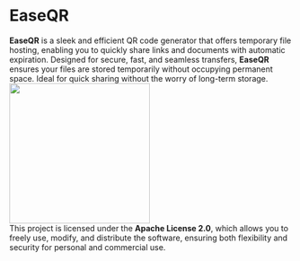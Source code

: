 # EaseQR
**EaseQR** is a sleek and efficient QR code generator that offers temporary file hosting, enabling you to quickly share links and documents with automatic expiration. Designed for secure, fast, and seamless transfers, **EaseQR** ensures your files are stored temporarily without occupying permanent space. Ideal for quick sharing without the worry of long-term storage.  
<img src="https://github.com/user-attachments/assets/3612d8e8-cc72-472c-874f-2ba1c7daf499" width="250"><br>
This project is licensed under the **Apache License 2.0**, which allows you to freely use, modify, and distribute the software, ensuring both flexibility and security for personal and commercial use.
